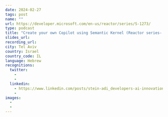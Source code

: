```yaml
---
date: 2024-02-27
tags: post
name: ""
url: https://developer.microsoft.com/en-us/reactor/series/S-1273/
type: podcast
title: "Create your own Copilot using Semantic Kernel (Reactor series- GenAI for software)"
slides_url:
recording_url: 
city: Tel Aviv
country: Israel
country_code: IL
language: Hebrew
recognitions:
  twitter:
    - 
    - 
  linkedin:
    - https://www.linkedin.com/posts/stein-adi_developers-ai-innovation-activity-7161027649295790081-JO5t?utm_source=share&utm_medium=member_desktop
    - 
images:
  - 
  - 
---
```

